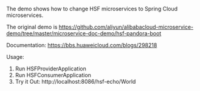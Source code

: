 The demo shows how to change HSF microservices to Spring Cloud microservices.

The original demo is https://github.com/aliyun/alibabacloud-microservice-demo/tree/master/microservice-doc-demo/hsf-pandora-boot

Documentation: https://bbs.huaweicloud.com/blogs/298218

Usage:

1. Run HSFProviderApplication
2. Run HSFConsumerApplication
3. Try it Out: http://localhost:8086/hsf-echo/World

